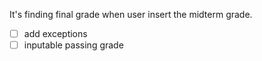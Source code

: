 It's finding final grade when user insert the midterm grade.

- [ ] add exceptions
- [ ] inputable passing grade
